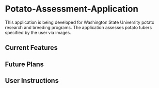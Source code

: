 # Potato-Assessment-Application
This application is being developed for Washington State University potato research and breeding programs. The application assesses potato tubers specified by the user via images.

## Current Features


## Future Plans


## User Instructions
